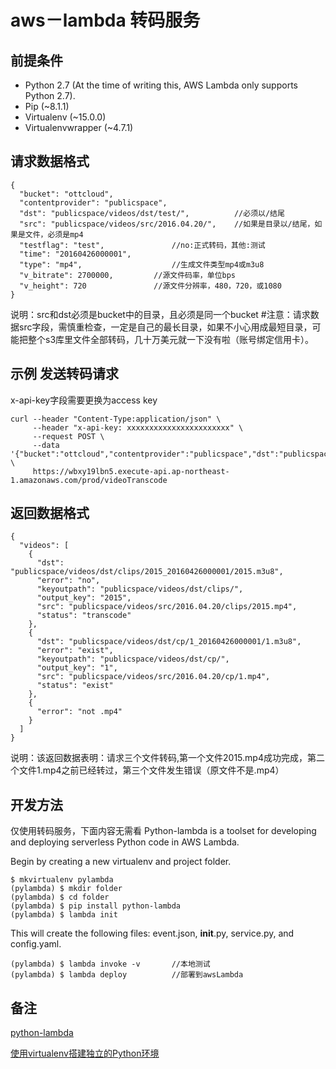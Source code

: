 # aws－lambda 转码服务

## 前提条件
* Python 2.7 (At the time of writing this, AWS Lambda only supports Python 2.7).
* Pip (~8.1.1)
* Virtualenv (~15.0.0)
* Virtualenvwrapper (~4.7.1)

## 请求数据格式

	{
	  "bucket": "ottcloud",
	  "contentprovider": "publicspace",
	  "dst": "publicspace/videos/dst/test/",          //必须以/结尾
	  "src": "publicspace/videos/src/2016.04.20/",    //如果是目录以/结尾，如果是文件，必须是mp4
	  "testflag": "test",				//no:正式转码，其他:测试
	  "time": "20160426000001",
	  "type": "mp4",					//生成文件类型mp4或m3u8
	  "v_bitrate": 2700000,			//源文件码率，单位bps
	  "v_height": 720				//源文件分辨率，480，720，或1080
	}
说明：src和dst必须是bucket中的目录，且必须是同一个bucket
#注意：请求数据src字段，需慎重检查，一定是自己的最长目录，如果不小心用成最短目录，可能把整个s3库里文件全部转码，几十万美元就一下没有啦（账号绑定信用卡）。
## 示例 发送转码请求
x-api-key字段需要更换为access key

	curl --header "Content-Type:application/json" \
		 --header "x-api-key: xxxxxxxxxxxxxxxxxxxxxxx" \
	     --request POST \
	     --data '{"bucket":"ottcloud","contentprovider":"publicspace","dst":"publicspace/videos/dst/test/","src":"publicspace/videos/src/2016.04.20/","testflag":"test","time":"20160426000001","type":"mp4","v_bitrate":2700000,"v_height":720}' \
	     https://wbxy19lbn5.execute-api.ap-northeast-1.amazonaws.com/prod/videoTranscode

## 返回数据格式

	{
	  "videos": [
	    {
	      "dst": "publicspace/videos/dst/clips/2015_20160426000001/2015.m3u8",
	      "error": "no",
	      "keyoutpath": "publicspace/videos/dst/clips/",
	      "output_key": "2015",
	      "src": "publicspace/videos/src/2016.04.20/clips/2015.mp4",
	      "status": "transcode"
	    },
	    {
	      "dst": "publicspace/videos/dst/cp/1_20160426000001/1.m3u8",
	      "error": "exist",
	      "keyoutpath": "publicspace/videos/dst/cp/",
	      "output_key": "1",
	      "src": "publicspace/videos/src/2016.04.20/cp/1.mp4",
	      "status": "exist"
	    },
	    {
	      "error": "not .mp4"
	    }
	  ]
	}
说明：该返回数据表明：请求三个文件转码,第一个文件2015.mp4成功完成，第二个文件1.mp4之前已经转过，第三个文件发生错误（原文件不是.mp4）

## 开发方法
仅使用转码服务，下面内容无需看
Python-lambda is a toolset for developing and deploying serverless Python code in AWS Lambda.

Begin by creating a new virtualenv and project folder.

	$ mkvirtualenv pylambda
	(pylambda) $ mkdir folder
	(pylambda) $ cd folder
	(pylambda) $ pip install python-lambda
	(pylambda) $ lambda init
This will create the following files: event.json, __init__.py, service.py, and config.yaml.

	(pylambda) $ lambda invoke -v		//本地测试
	(pylambda) $ lambda deploy			//部署到awsLambda


## 备注

[python-lambda](https://github.com/nficano/python-lambda)

[使用virtualenv搭建独立的Python环境](http://qicheng0211.blog.51cto.com/3958621/1561685)
